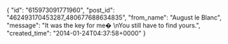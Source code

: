  {
   "id": "615973091771960",
   "post_id": "462493170453287_480677688634835",
   "from_name": "August le Blanc",
   "message": "It was the key for me� \nYou still have to find yours.",
   "created_time": "2014-01-24T04:37:58+0000"
 }
